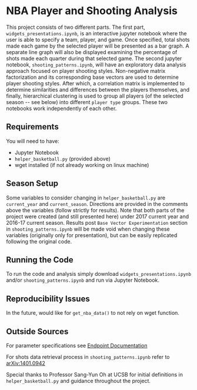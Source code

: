 # NBA Player and Shooting Analysis

This project consists of two different parts. The first part, `widgets_presentations.ipynb`, is an interactive jupyter notebook where the user is able to specify a team, player, and game. Once specified, total shots made each game by the selected player will be presented as a bar graph. A separate line graph will also be displayed examining the percentage of shots made each quarter during that selected game. The second jupyter notebook, `shooting_patterns.ipynb`, will have an exploratory data analysis approach focused on player shooting styles. Non-negative matrix factorization and its corresponding base vectors are used to determine player shooting styles. After which, a correlation matrix is implemented to determine similarities and differences between the players themselves, and finally, hierarchical clustering is used to group all players (of the selected season -- see below) into different `player type` groups. These two notebooks work independently of each other.

## Requirements

You will need to have:
- Jupyter Notebook
- `helper_basketball.py` (provided above)
- wget installed (if not already working on linux machine)

## Season Setup

Some variables to consider changing in `helper_basketball.py` are `current_year` and `current_season`. Directions are provided in the comments above the variables (follow strictly for results). Note that both parts of the project were created (and still presented here) under 2017 current year and 2016-17 current season. Results post `Base Vector Experimentation` section in `shooting_patterns.ipynb` will be made void when changing these variables (originally only for presentation), but can be easily replicated following the original code.

## Running the Code

To run the code and analysis simply download `widgets_presentations.ipynb` and/or `shooting_patterns.ipynb` and run via Jupyter Notebook.

## Reproducibility Issues

In the future, would like for `get_nba_data()` to not rely on wget function.

## Outside Sources

For parameter specifications see [Endpoint Documentation](https://github.com/seemethere/nba_py/wiki/stats.nba.com-Endpoint-Documentation)

For shots data retrieval process in `shooting_patterns.ipynb` refer to [arXiv:1401.0942](https://arxiv.org/abs/1401.0942)

Special thanks to Professor Sang-Yun Oh at UCSB for initial definitions in `helper_basketball.py` and guidance throughout the project.

